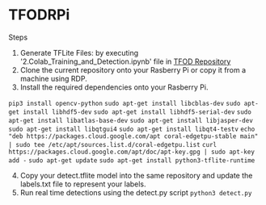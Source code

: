 # TFODRPi

Steps
1. Generate TFLite Files: by executing '2.Colab_Training_and_Detection.ipynb' file in [TFOD Repository](https://github.com/mazqoty/AI-in-Quality-Control)
2. Clone the current repository onto your Rasberry Pi or copy it from a machine using RDP.
3. Install the required dependencies onto your Rasberry Pi.

`pip3 install opencv-python`
`sudo apt-get install libcblas-dev`
`sudo apt-get install libhdf5-dev`
`sudo apt-get install libhdf5-serial-dev`
`sudo apt-get install libatlas-base-dev`
`sudo apt-get install libjasper-dev`
`sudo apt-get install libqtgui4`
`sudo apt-get install libqt4-testv`
`echo "deb https://packages.cloud.google.com/apt coral-edgetpu-stable main" | sudo tee /etc/apt/sources.list.d/coral-edgetpu.list`
`curl https://packages.cloud.google.com/apt/doc/apt-key.gpg | sudo apt-key add -`
`sudo apt-get update`
`sudo apt-get install python3-tflite-runtime`

4. Copy your detect.tflite model into the same repository and update the labels.txt file to represent your labels.
5. Run real time detections using the detect.py script
`python3 detect.py`
